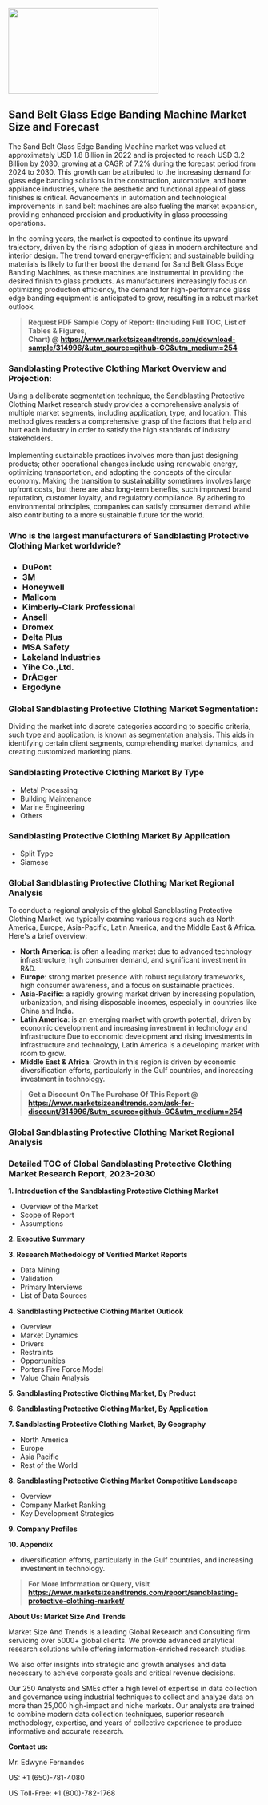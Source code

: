 <p><img class="alignnone size-medium wp-image-20088" src="https://ffe5etoiles.com/wp-content/uploads/2024/12/MST1-300x171.png" alt="" width="300" height="171" /></p><h2>Sand Belt Glass Edge Banding Machine Market Size and Forecast</h2><p>The Sand Belt Glass Edge Banding Machine market was valued at approximately USD 1.8 Billion in 2022 and is projected to reach USD 3.2 Billion by 2030, growing at a CAGR of 7.2% during the forecast period from 2024 to 2030. This growth can be attributed to the increasing demand for glass edge banding solutions in the construction, automotive, and home appliance industries, where the aesthetic and functional appeal of glass finishes is critical. Advancements in automation and technological improvements in sand belt machines are also fueling the market expansion, providing enhanced precision and productivity in glass processing operations.</p><p>In the coming years, the market is expected to continue its upward trajectory, driven by the rising adoption of glass in modern architecture and interior design. The trend toward energy-efficient and sustainable building materials is likely to further boost the demand for Sand Belt Glass Edge Banding Machines, as these machines are instrumental in providing the desired finish to glass products. As manufacturers increasingly focus on optimizing production efficiency, the demand for high-performance glass edge banding equipment is anticipated to grow, resulting in a robust market outlook.</p></p><blockquote id="" class=""><strong>Request PDF Sample Copy of Report: (Including Full TOC, List of Tables &amp; Figures, Chart)&nbsp;@&nbsp;<strong><a href="https://www.marketsizeandtrends.com/download-sample/314996/&utm_source=github-GC&utm_medium=254" target="_blank">https://www.marketsizeandtrends.com/download-sample/314996/&utm_source=github-GC&utm_medium=254</a></strong></strong></blockquote><h3 id="" class="">Sandblasting Protective Clothing Market&nbsp;Overview and Projection:</h3><p id="" class="">Using a deliberate segmentation technique, the Sandblasting Protective Clothing Market research study provides a comprehensive analysis of multiple market segments, including application, type, and location. This method gives readers a comprehensive grasp of the factors that help and hurt each industry in order to satisfy the high standards of industry stakeholders. <br /> <br />Implementing sustainable practices involves more than just designing products; other operational changes include using renewable energy, optimizing transportation, and adopting the concepts of the circular economy. Making the transition to sustainability sometimes involves large upfront costs, but there are also long-term benefits, such improved brand reputation, customer loyalty, and regulatory compliance. By adhering to environmental principles, companies can satisfy consumer demand while also contributing to a more sustainable future for the world.</p><h3 id="" class="">Who is the largest manufacturers of&nbsp;Sandblasting Protective Clothing Market worldwide?</h3><h3 class=""><p><ul><li>DuPont </li><li> 3M </li><li> Honeywell </li><li> Mallcom </li><li> Kimberly-Clark Professional </li><li> Ansell </li><li> Dromex </li><li> Delta Plus </li><li> MSA Safety </li><li> Lakeland Industries </li><li> Yihe Co.,Ltd. </li><li> DrÃ¤ger </li><li> Ergodyne</li></ul></p></h3><h3 id="" class="">Global&nbsp;Sandblasting Protective Clothing Market Segmentation:</h3><p id="" class="">Dividing the market into discrete categories according to specific criteria, such type and application, is known as segmentation analysis. This aids in identifying certain client segments, comprehending market dynamics, and creating customized marketing plans.</p><h3 id="" class="">Sandblasting Protective Clothing Market&nbsp;By Type</h3><p><p><ul><li>Metal Processing</li><li> Building Maintenance</li><li> Marine Engineering</li><li> Others</p></li></ul></p></p><h3 id="" class="">Sandblasting Protective Clothing Market&nbsp;By Application</h3><p class=""><p><ul><li>Split Type</li><li> Siamese</li></ul></p></p><h3 id="" class="">Global Sandblasting Protective Clothing Market Regional Analysis</h3><p id="" class="">To conduct a regional analysis of the global Sandblasting Protective Clothing Market, we typically examine various regions such as North America, Europe, Asia-Pacific, Latin America, and the Middle East &amp; Africa. Here's a brief overview:</p><ul><li><strong>North America</strong>: is often a leading market due to advanced technology infrastructure, high consumer demand, and significant investment in R&amp;D.</li><li><strong>Europe</strong>: strong market presence with robust regulatory frameworks, high consumer awareness, and a focus on sustainable practices.</li><li><strong>Asia-Pacific</strong>: a rapidly growing market driven by increasing population, urbanization, and rising disposable incomes, especially in countries like China and India.</li><li><strong>Latin America</strong>: is an emerging market with growth potential, driven by economic development and increasing investment in technology and infrastructure.Due to economic development and rising investments in infrastructure and technology, Latin America is a developing market with room to grow.</li><li><strong>Middle East &amp; Africa</strong>: Growth in this region is driven by economic diversification efforts, particularly in the Gulf countries, and increasing investment in technology.</li></ul><blockquote id="" class=""><strong>Get a Discount On The Purchase Of This Report @ <strong><a href="https://www.marketsizeandtrends.com/ask-for-discount/314996/&utm_source=github-GC&utm_medium=254" target="_blank">https://www.marketsizeandtrends.com/ask-for-discount/314996/&utm_source=github-GC&utm_medium=254</a></strong></strong></blockquote><h3 id="" class="">Global Sandblasting Protective Clothing Market Regional Analysis</h3><h3 id="" class="">Detailed TOC of Global Sandblasting Protective Clothing Market Research Report, 2023-2030</h3><p id="" class=""><strong>1. Introduction of the Sandblasting Protective Clothing Market</strong></p><ul><li>Overview of the Market</li><li>Scope of Report</li><li>Assumptions</li></ul><p id="" class=""><strong>2. Executive Summary</strong></p><p id="" class=""><strong>3. Research Methodology of Verified Market Reports</strong></p><ul><li>Data Mining</li><li>Validation</li><li>Primary Interviews</li><li>List of Data Sources</li></ul><p id="" class=""><strong>4. Sandblasting Protective Clothing Market Outlook</strong></p><ul><li>Overview</li><li>Market Dynamics</li><li>Drivers</li><li>Restraints</li><li>Opportunities</li><li>Porters Five Force Model</li><li>Value Chain Analysis</li></ul><p id="" class=""><strong>5. Sandblasting Protective Clothing Market, By Product</strong></p><p id="" class=""><strong>6. Sandblasting Protective Clothing Market, By Application</strong></p><p id="" class=""><strong>7. Sandblasting Protective Clothing Market, By Geography</strong></p><ul><li>North America</li><li>Europe</li><li>Asia Pacific</li><li>Rest of the World</li></ul><p id="" class=""><strong>8. Sandblasting Protective Clothing Market Competitive Landscape</strong></p><ul><li>Overview</li><li>Company Market Ranking</li><li>Key Development Strategies</li></ul><p id="" class=""><strong>9. Company Profiles</strong></p><p id="" class=""><strong>10. Appendix</strong></p><ul><li>diversification efforts, particularly in the Gulf countries, and increasing investment in technology.</li></ul><blockquote id="" class=""><strong>For More Information or Query, visit <strong><strong><a href="https://www.marketsizeandtrends.com/report/sandblasting-protective-clothing-market/" target="_blank">https://www.marketsizeandtrends.com/report/sandblasting-protective-clothing-market/</a></strong></strong></strong></blockquote><p id="" class=""><strong>About Us: Market Size And Trends</strong></p><p id="" class="">Market Size And Trends is a leading Global Research and Consulting firm servicing over 5000+ global clients. We provide advanced analytical research solutions while offering information-enriched research studies.</p><p id="" class="">We also offer insights into strategic and growth analyses and data necessary to achieve corporate goals and critical revenue decisions.</p><p id="" class="">Our 250 Analysts and SMEs offer a high level of expertise in data collection and governance using industrial techniques to collect and analyze data on more than 25,000 high-impact and niche markets. Our analysts are trained to combine modern data collection techniques, superior research methodology, expertise, and years of collective experience to produce informative and accurate research.</p><p id="" class=""><strong>Contact us:</strong></p><p id="" class="">Mr. Edwyne Fernandes</p><p id="" class="">US: +1 (650)-781-4080</p><p id="" class="">US Toll-Free: +1 (800)-782-1768</p>
